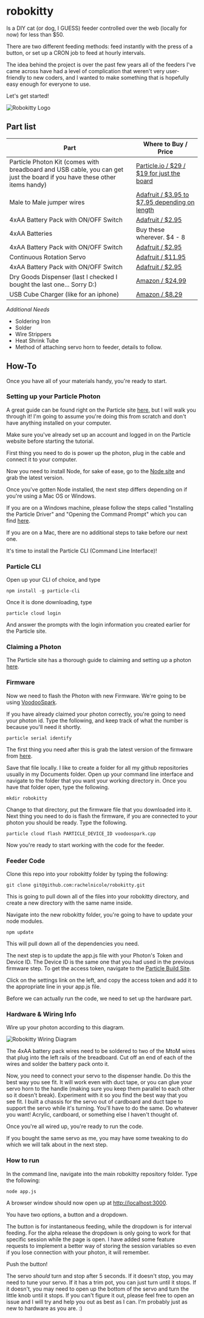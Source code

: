 # robokitty
Is a DIY cat (or dog, I GUESS) feeder controlled over the web (locally for now) for less than $50.

There are two different feeding methods: feed instantly with the press of a button, or set up a CRON job to feed at hourly intervals.

The idea behind the project is over the past few years all of the feeders I've came across have had a level of complication that weren't very user-friendly to new coders, and I wanted to make something that is hopefully easy enough for everyone to use.

Let's get started!

![Robokitty Logo](robokitty-logo.jpg)


## Part list

| Part  | Where to Buy / Price |
| ------------- | ------------- |
| Particle Photon Kit (comes with breadboard and USB cable, you can get just the board if you have these other items handy)  | [Particle.io / $29 / $19 for just the board](https://store.particle.io/)  |
| Male to Male jumper wires  | [Adafruit / $3.95 to $7.95 depending on length](http://www.adafruit.com/search?q=male+male+jumper&b=1)  |
| 4xAA Battery Pack with ON/OFF Switch  | [Adafruit / $2.95](https://www.adafruit.com/products/830)  |
| 4xAA Batteries  | Buy these wherever. $4 - 8  |
| 4xAA Battery Pack with ON/OFF Switch  | [Adafruit / $2.95](https://www.adafruit.com/products/830)  |
| Continuous Rotation Servo  | [Adafruit / $11.95](https://www.adafruit.com/products/154)  |
| 4xAA Battery Pack with ON/OFF Switch  | [Adafruit / $2.95](https://www.adafruit.com/products/830)  |
| Dry Goods Dispenser (last I checked I bought the last one... Sorry D:) | [Amazon / $24.99](http://www.amazon.com/gp/product/B00TECVEQE?psc=1&redirect=true&ref_=oh_aui_detailpage_o02_s00)  |
| USB Cube Charger (like for an iphone) | [Amazon / $8.29](http://www.amazon.com/Apple-Authentic-Adapter-iPhone-Touch/dp/B010NYA6VK/ref=sr_1_5?ie=UTF8&qid=1448330240&sr=8-5&keywords=usb+cube+charger)  |

*Additional Needs*
* Soldering Iron
* Solder
* Wire Strippers
* Heat Shrink Tube
* Method of attaching servo horn to feeder, details to follow.

## How-To

Once you have all of your materials handy, you're ready to start.

### Setting up your Particle Photon

A great guide can be found right on the Particle site [here](https://docs.particle.io/guide/getting-started/connect/photon/), but I will walk you through it! I'm going to assume you're doing this from scratch and don't have anything installed on your computer.

Make sure you've already set up an account and logged in on the Particle website before starting the tutorial.

First thing you need to do is power up the photon, plug in the cable and connect it to your computer.

Now you need to install Node, for sake of ease, go to the [Node site](https://nodejs.org/) and grab the latest version.

Once you've gotten Node installed, the next step differs depending on if you're using a Mac OS or Windows.

If you are on a Windows machine, please follow the steps called "Installing the Particle Driver" and "Opening the Command Prompt" which you can find [here](https://docs.particle.io/guide/getting-started/connect/photon/#installing-the-particle-driver).

If you are on a Mac, there are no additional steps to take before our next one.

It's time to install the Particle CLI (Command Line Interface)! 

### Particle CLI

Open up your CLI of choice, and type 
```
npm install -g particle-cli
```

Once it is done downloading, type 

```
particle cloud login
```

And answer the prompts with the login information you created earlier for the Particle site.


### Claiming a Photon

The Particle site has a thorough guide to claiming and setting up a photon [here](https://docs.particle.io/guide/getting-started/connect/photon/#connecting-your-device).


### Firmware
Now we need to flash the Photon with new Firmware. We're going to be using [VoodooSpark](https://github.com/voodootikigod/voodoospark).

If you have already claimed your photon correctly, you're going to need your photon id. Type the following, and keep track of what the number is because you'll need it shortly.

```
particle serial identify
```

The first thing you need after this is grab the latest version of the firmware from [here](https://github.com/voodootikigod/voodoospark/blob/master/firmware/voodoospark.cpp).

Save that file locally. I like to create a folder for all my github repositories usually in my Documents folder. Open up your command line interface and navigate to the folder that you want your working directory in. Once you have that folder open, type the following. 

```
mkdir robokitty
```

Change to that directory, put the firmware file that you downloaded into it. Next thing you need to do is flash the firmware, if you are connected to your photon you should be ready. Type the following.

```
particle cloud flash PARTICLE_DEVICE_ID voodoospark.cpp
```

Now you're ready to start working with the code for the feeder.

### Feeder Code

Clone this repo into your robokitty folder by typing the following:

```
git clone git@github.com:rachelnicole/robokitty.git
```

This is going to pull down all of the files into your robokitty directory, and create a new directory with the same name inside.

Navigate into the new robokitty folder, you're going to have to update your node modules.

```
npm update
```

This will pull down all of the dependencies you need.

The next step is to update the app.js file with your Photon's Token and Device ID. The Device ID is the same one that you had used in the previous firmware step. To get the access token, navigate to the [Particle Build Site](https://build.particle.io/).

Click on the settings link on the left, and copy the access token and add it to the appropriate line in your app.js file. 

Before we can actually run the code, we need to set up the hardware part.

### Hardware & Wiring Info

Wire up your photon according to this diagram.

![Robokitty Wiring Diagram](robokitty_wiring.png)

The 4xAA battery pack wires need to be soldered to two of the MtoM wires that plug into the left rails of the breadboard. Cut off an end of each of the wires and solder the battery pack onto it. 

Now, you need to connect your servo to the dispenser handle. Do this the best way you see fit. It will work even with duct tape, or you can glue your servo horn to the handle (making sure you keep them parallel to each other so it doesn't break). Experiment with it so you find the best way that you see fit. I built a chassis for the servo out of cardboard and duct tape to support the servo while it's turning. You'll have to do the same. Do whatever you want! Acrylic, cardboard, or something else I haven't thought of.

Once you're all wired up, you're ready to run the code.

If you bought the same servo as me, you may have some tweaking to do which we will talk about in the next step.


### How to run 

In the command line, navigate into the main robokitty repository folder. Type the following:

```
node app.js
```

A browser window should now open up at [http://localhost:3000](http://localhost:3000).

You have two options, a button and a dropdown. 

The button is for instantaneous feeding, while the dropdown is for interval feeding. For the alpha release the dropdown is only going to work for that specific session while the page is open. I have added some feature requests to implement a better way of storing the session variables so even if you lose connection with your photon, it will remember. 

Push the button! 

The servo *should* turn and stop after 5 seconds. If it doesn't stop, you may need to tune your servo. If it has a trim pot, you can just turn until it stops. If it doesn't, you may need to open up the bottom of the servo and turn the little knob until it stops. If you can't figure it out, please feel free to open an issue and I will try and help you out as best as I can. I'm probably just as new to hardware as you are. :)


